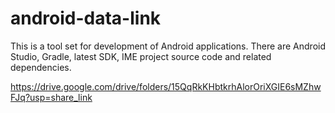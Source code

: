 # android-data-link
This is a tool set for development of Android applications.
There are Android Studio, Gradle, latest SDK, IME project source code and related dependencies.

https://drive.google.com/drive/folders/15QqRkKHbtkrhAlorOriXGIE6sMZhwFJq?usp=share_link
